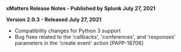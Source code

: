 **xMatters Release Notes - Published by Splunk July 27, 2021**


**Version 2.0.3 - Released July 27, 2021**

* Compatibility changes for Python 3 support
* Bug fixes related to the 'callbacks', 'conferences', and 'responses' parameters in the 'create event' action [PAPP-18706]
